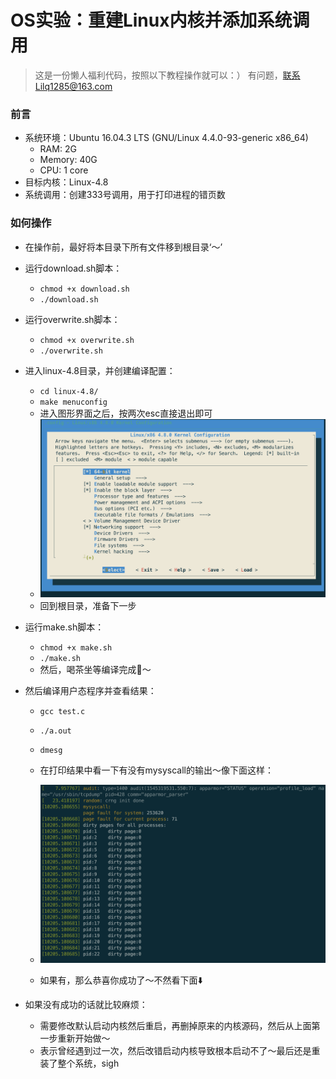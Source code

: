 # OS实验：重建Linux内核并添加系统调用

> 这是一份懒人福利代码，按照以下教程操作就可以：）
> 有问题，联系Lilq1285@163.com

### 前言

- 系统环境：Ubuntu 16.04.3 LTS (GNU/Linux 4.4.0-93-generic x86_64)
  - RAM: 2G
  - Memory: 40G
  - CPU: 1 core
- 目标内核：Linux-4.8
- 系统调用：创建333号调用，用于打印进程的错页数
### 如何操作
- 在操作前，最好将本目录下所有文件移到根目录‘～’
- 运行download.sh脚本：
  - `chmod +x download.sh`
  - `./download.sh`
- 运行overwrite.sh脚本：
  - `chmod +x overwrite.sh`
  - `./overwrite.sh`
- 进入linux-4.8目录，并创建编译配置：
  - `cd linux-4.8/`
  - `make menuconfig`
  - 进入图形界面之后，按两次esc直接退出即可
  - ![](pics/menuconfig.png)
  - 回到根目录，准备下一步
- 运行make.sh脚本：
  - `chmod +x make.sh`
  - `./make.sh`
  - 然后，喝茶坐等编译完成🍵～
- 然后编译用户态程序并查看结果：
  - `gcc test.c`
  - `./a.out`
  - `dmesg`
  - 在打印结果中看一下有没有mysyscall的输出～像下面这样：

  - ![](pics/result.png)
  - 如果有，那么恭喜你成功了～不然看下面⬇️

- 如果没有成功的话就比较麻烦：
  - 需要修改默认启动内核然后重启，再删掉原来的内核源码，然后从上面第一步重新开始做～
  - 表示曾经遇到过一次，然后改错启动内核导致根本启动不了～最后还是重装了整个系统，sigh
